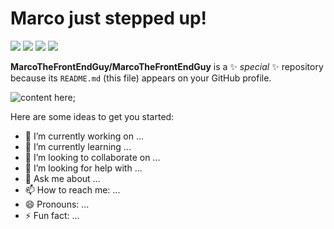 
# Marco just stepped up! 
![](https://img.shields.io/badge/-hello%20world-green)
![](https://img.shields.io/badge/-hello%20everybody-purple)
![](https://img.shields.io/badge/-hello%20world-skyblue)
![](https://img.shields.io/badge/-hello%20world-orange)

**MarcoTheFrontEndGuy/MarcoTheFrontEndGuy** is a ✨ _special_ ✨ repository because its `README.md` (this file) appears on your GitHub profile.

![content here](https://cdn.pixabay.com/photo/2023/06/05/11/21/landscape-8042018_1280.jpg);


Here are some ideas to get you started:

- 🔭 I’m currently working on ...
- 🌱 I’m currently learning ...
- 👯 I’m looking to collaborate on ...
- 🤔 I’m looking for help with ...
- 💬 Ask me about ...
- 📫 How to reach me: ...
- 😄 Pronouns: ...
- ⚡ Fun fact: ...

